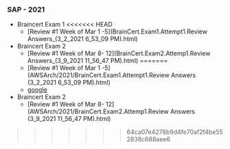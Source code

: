 ### SAP - 2021 
* Braincert Exam 1 
<<<<<<< HEAD
  * [Review #1  Week of Mar 1 -5](BrainCert.Exam1.Attempt1.Review Answers_(3_2_2021 6_53_09 PM).html) 
* Braincert Exam 2 
  * [Review #1  Week of Mar 8- 12](BrainCert.Exam2.Attemp1.Review Answers_(3_9_2021 11_56_47 PM).html)
=======
  * [Review #1  Week of Mar 1 -5](AWSArch/2021/BrainCert.Exam1.Attempt1.Review Answers (3_2_2021 6_53_09 PM).html) 
  * [google](https://www.google.com)
* Braincert Exam 2 
  * [Review #1  Week of Mar 8- 12](AWSArch/2021/BrainCert.Exam2.Attemp1.Review Answers (3_9_2021 11_56_47 PM).html)
>>>>>>> 64ca07e4278b9d4fe70af2f4be552838c688aee6
